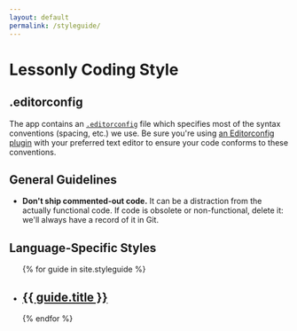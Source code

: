 ```yaml
---
layout: default
permalink: /styleguide/
---
```


# Lessonly Coding Style

## .editorconfig

The app contains an [`.editorconfig`](https://github.com/lessonly/lessonly/blob/master/.editorconfig) file which specifies most of the syntax conventions (spacing, etc.) we use. Be sure you're using [an Editorconfig plugin](http://editorconfig.org/#download) with your preferred text editor to ensure your code conforms to these conventions.

## General Guidelines

- **Don't ship commented-out code.** It can be a distraction from the actually functional code. If code is obsolete or non-functional, delete it: we'll always have a record of it in Git.

## Language-Specific Styles

<ul class="post-list">
  {% for guide in site.styleguide %}
    <li>
      <h2>
        <a class="post-link" href="{{ guide.url | prepend: site.baseurl }}">{{ guide.title }}</a>
      </h2>
    </li>
  {% endfor %}
</ul>
